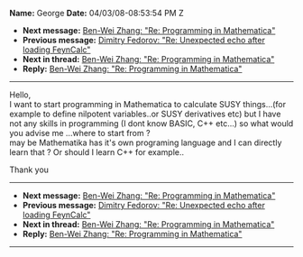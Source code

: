 **Name:** George
**Date:** 04/03/08-08:53:54 PM Z

  - **Next message:** [Ben-Wei Zhang: "Re: Programming in
    Mathematica"](0484.html)
  - **Previous message:** [Dimitry Fedorov: "Re: Unexpected echo after
    loading FeynCalc"](0482.html)
  - **Next in thread:** [Ben-Wei Zhang: "Re: Programming in
    Mathematica"](0484.html)
  - **Reply:** [Ben-Wei Zhang: "Re: Programming in
    Mathematica"](0484.html)

-----

Hello,  
I want to start programming in Mathematica to calculate SUSY
things...(for example to define nilpotent variables..or SUSY derivatives
etc) but I have not any skills in programming (I dont know BASIC, C++
etc...) so what would you advise me ...where to start from ?  
may be Mathematika has it's own programing language and I can directly
learn that ? Or should I learn C++ for example..  

Thank you  

-----

  - **Next message:** [Ben-Wei Zhang: "Re: Programming in
    Mathematica"](0484.html)
  - **Previous message:** [Dimitry Fedorov: "Re: Unexpected echo after
    loading FeynCalc"](0482.html)
  - **Next in thread:** [Ben-Wei Zhang: "Re: Programming in
    Mathematica"](0484.html)
  - **Reply:** [Ben-Wei Zhang: "Re: Programming in
    Mathematica"](0484.html)

-----

